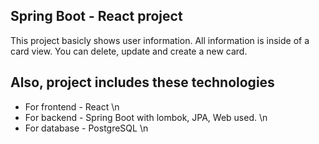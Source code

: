 ## Spring Boot - React project

This project basicly shows user information. 
All information is inside of a card view. You can delete, update and create a new card. 

## Also, project includes these technologies

* For frontend - React \n
* For backend - Spring Boot with lombok, JPA, Web used. \n
* For database - PostgreSQL \n
